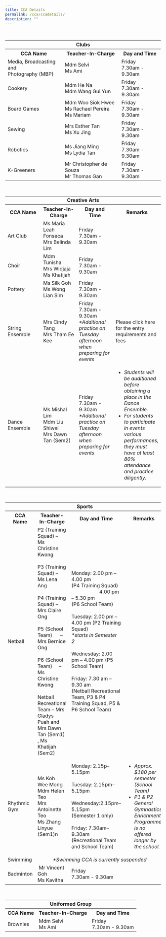 ```yaml
---
title: CCA Details
permalink: /cca/ccadetails/
description: ""
---
```

<table style="width:100%" align="center">
	<tr>
    <td colspan="3" align="center"><b>Clubs</b></td>
  </tr>
	 <tr>  
    <th align="center">CCA Name</th>  
    <th align="center">Teacher-In-Charge</th>  
    <th align="center">Day and Time</th>  
  </tr>
	<tr>
    <td>Media, Broadcasting and <br>Photography (MBP)</td>
    <td>Mdm Selvi <br> Ms Ami</td>
    <td>Friday <br> 7.30am - 9.30am</td>
  </tr>
		<tr>
    <td>Cookery</td>
    <td>Mdm He Na <br> Mdm Wang Gui Yun</td>
    <td>Friday <br> 7.30am - 9.30am</td>
  </tr>
		<tr>
    <td>Board Games</td>
    <td>Mdm Woo Siok Hwee<br> Ms Rachael Pereira<br> Ms Mariam</td>
    <td>Friday <br> 7.30am - 9.30am</td>
  </tr>
	<tr>
    <td>Sewing</td>
    <td>Mrs Esther Tan <br>Ms Xu Jing</td>
    <td>Friday <br> 7.30am - 9.30am</td>
  </tr>
	<tr>
    <td>Robotics</td>
    <td>Ms Jiang Ming<br> Ms Lydia Tan</td>
  <td>Friday <br> 7.30am - 9.30am</td>
  </tr>
		<tr>
    <td>K-Greeners</td>
    <td>Mr Christopher de Souza <br>Mr Thomas Gan</td>
    <td>Friday <br> 7.30am - 9.30am</td>
  </tr>
</table>

<table style="width:100%" align="center">
	<tr>
    <td colspan="4" align="center"><b>Creative Arts</b></td>
  </tr>
	 <tr>  
    <th style="width:25%" align="center" >CCA Name</th>  
    <th style="width:25%" align="center">Teacher-In-Charge</th>  
    <th style="width:25%" align="center">Day and Time</th>  
		 <th style="width:25%" align="center">Remarks</th>  
  </tr>
	<tr>
    <td>Art Club</td>
    <td>Ms Maria Leah Fonseca <br> Mrs Belinda Lim</td>
    <td>Friday <br> 7.30am - 9.30am</td>
		<td></td>
  </tr>
		<tr>
    <td>Choir</td>
    <td>Mdm Tunisha<br> Mrs Widjaja <br>Ms Khatijah</td>
    <td>Friday <br> 7.30am - 9.30am</td>
			<td></td>
  </tr>
		<tr>
    <td>Pottery</td>
    <td>Ms Silk Goh <br> Ms Wong Lian Sim</td>
    <td>Friday <br> 7.30am - 9.30am</td>
			<td></td>
  </tr>
	<tr>
    <td>String Ensemble</td>
    <td>Mrs Cindy Tang<br> Mrs Tham Ee Kee</td>
    <td>Friday <br> 7.30am - 9.30am<br><i>*Additional practice on Tuesday afternoon when preparing for events</i></td>
		<td>Please click here for the entry requirements and fees</td>
  </tr>
	<tr>
    <td>Dance Ensemble</td>
    <td>Ms Mishal Lim<br>Mdm Liu Shiwei<br>Mrs Dawn Tan (Sem2)</td>
  <td>Friday <br> 7.30am - 9.30am<br><i>*Additional practice on Tuesday afternoon when preparing for events</i></td></td>
		<td><ul><li><i>Students will be auditioned before obtaining a place in the Dance Ensemble.</i>

<li><i>For students to participate in events various performances, they must have at least 80% attendance and practice diligently.</i></li></ul></td>
  </tr>
</table>
<table style="width:100%" align="center">
	<tr>
    <td colspan="4" align="center"><b>Sports</b></td>
  </tr>
	 <tr>  
    <th align="center">CCA Name</th>  
    <th align="center">Teacher-In-Charge</th>  
    <th align="center">Day and Time</th>  
		 <th align="center">Remarks</th>  
  </tr>
	<tr>
    <td>Netball</td>
    <td>P2 (Training Squad) –  Ms Christine Kwong <br><br>
P3 (Training Squad) – Ms Lena Ang <br><br>
P4 (Training Squad) – Mrs Claire Ong<br><br>
P5 (School Team)      – Mrs Bernice Ong<br><br>
P6 (School Team)     – Ms Christine Kwong<br><br>
Netball Recreational Team – Mrs Gladys Puah and Mrs Dawn Tan (Sem1) , Ms Khatijah (Sem2)</td>
    <td>Monday: 2.00 pm – 4.00 pm <br>(P4 Training Squad)<br>
                     4.00 pm – 5.30 pm  <br>(P6 School Team)<br><br>
Tuesday: 2.00 pm – 4.00 pm (P2 Training Squad)<br>
			<i>*starts in Semester 2</i><br><br>
Wednesday: 2.00 pm – 4.00 pm (P5 School Team)<br><br>
Friday: 7.30 am – 9.30 am <br>(Netball Recreational Team, P3 & P4 Training Squad, P5 & P6 School Team)</td>
					<td></td>
  </tr>
		<tr>
    <td>Rhythmic Gym</td>
    <td>Ms Koh Wee Mong<br>Mdm Helen Teo<br>Mrs Antoinette Teo<br>Ms Zhang Linyue (Sem1)n</td>
    <td>Monday: 2.15p–5.15pm <br>   <br>
Tuesday: 2.15pm–5.15pm    <br><br>
Wednesday:2.15pm–5.15pm<br>(Semester 1 only)<br><br>
Friday: 7.30am–9.30am (Recreational Team and School Team)</td>
			<td><ul><li><i>Approx. $180 per semester (School Team)
</li><li>P1 & P2 General Gymnastics Enrichment Programme is no offered longer by the school.</i></li></ul></td>
  </tr>
		<tr>
    <td>Swimming</td>
		<td colspan="3" align="center"><i>*Swimming CCA is currently suspended</i></td>
  </tr>
	<tr>
    <td>Badminton</td>
    <td colspan=""> Mr Vincent Goh <br> Ms Kavitha</td>
    <td>Friday <br> 7.30am - 9.30am</td>
					<td></td>
  </tr>
</table>
<table style="width:100%" align="center">
	<tr>
    <td colspan="3" align="center"><b>Uniformed Group</b></td>
  </tr>
	 <tr>  
    <th align="center">CCA Name</th>  
    <th align="center">Teacher-In-Charge</th>  
    <th align="center">Day and Time</th>  
  </tr>
	<tr>
    <td>Brownies</td>
    <td>Mdm Selvi <br> Ms Ami</td>
    <td>Friday <br> 7.30am - 9.30am</td>
  </tr>
</table>
